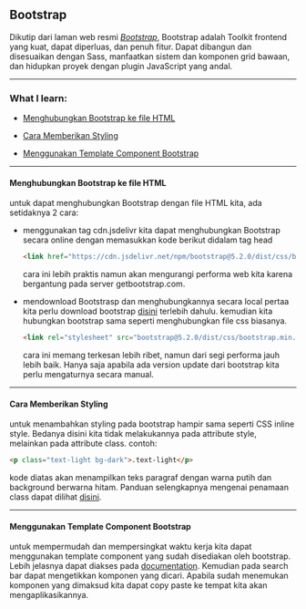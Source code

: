 ##  Bootstrap

Dikutip dari laman web resmi *[Bootstrap](https://getbootstrap.com/)*, Bootstrap adalah Toolkit frontend yang kuat, dapat diperluas, dan penuh fitur. Dapat dibangun dan disesuaikan dengan Sass, manfaatkan sistem dan komponen grid bawaan, dan hidupkan proyek dengan plugin JavaScript yang andal.

---

### What I learn:

- [Menghubungkan Bootstrap ke file HTML](#sec1)

- [Cara Memberikan Styling](#sec2)

- [Menggunakan Template Component Bootstrap](#sec3)

---

<h4  id='sec1'>Menghubungkan Bootstrap ke file HTML</h4>
untuk dapat menghubungkan Bootstrap dengan file HTML kita, ada setidaknya 2 cara:

- menggunakan tag cdn.jsdelivr
	kita dapat menghubungkan Bootstrap secara online dengan memasukkan kode berikut didalam tag head
	```html
	<link href="https://cdn.jsdelivr.net/npm/bootstrap@5.2.0/dist/css/bootstrap.min.css" rel="stylesheet" integrity="sha384-gH2yIJqKdNHPEq0n4Mqa/HGKIhSkIHeL5AyhkYV8i59U5AR6csBvApHHNl/vI1Bx" crossorigin="anonymous">
	```
	cara ini lebih praktis namun akan mengurangi performa web kita karena bergantung pada server getbootstrap.com.
	
- mendownload Bootstrasp dan menghubungkannya secara local
pertaa kita perlu download bootstrap [disini](https://getbootstrap.com/docs/5.2/getting-started/download/) terlebih dahulu. kemudian kita hubungkan bootstrap sama seperti menghubungkan file css biasanya.
	```html
	<link rel="stylesheet" src="bootstrap@5.2.0/dist/css/bootstrap.min.css">
	```
	cara ini memang terkesan lebih ribet, namun dari segi performa jauh lebih baik. Hanya saja apabila ada version update dari bootstrap kita perlu mengaturnya secara manual.

---

<h4  id='sec2'>Cara Memberikan Styling</h4>
untuk menambahkan styling pada bootstrap hampir sama seperti CSS inline style. Bedanya disini kita tidak melakukannya pada attribute style, melainkan pada attribute class. 
contoh:

```html
<p class="text-light bg-dark">.text-light</p>
```
kode diatas akan menampilkan teks paragraf dengan warna putih dan background berwarna hitam. 
Panduan selengkapnya mengenai penamaan class dapat dilihat [disini](https://getbootstrap.com/docs/5.2/getting-started/introduction/).

---  

<h4  id='sec3'>Menggunakan Template Component Bootstrap</h4>

untuk mempermudah dan mempersingkat waktu kerja kita dapat menggunakan template component yang sudah disediakan oleh bootstrap. Lebih jelasnya dapat diakses pada [documentation](https://getbootstrap.com/docs/5.2/getting-started/introduction/). Kemudian pada search bar dapat mengetikkan komponen yang dicari. Apabila sudah menemukan komponen yang dimaksud kita dapat copy paste ke tempat kita akan mengaplikasikannya.

 
